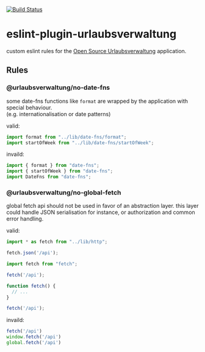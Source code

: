 [![Build Status](https://travis-ci.org/synyx/eslint-plugin-urlaubsverwaltung.svg?branch=master)](https://travis-ci.org/synyx/eslint-plugin-urlaubsverwaltung)

# eslint-plugin-urlaubsverwaltung

custom eslint rules for the [Open Source Urlaubsverwaltung](https://github.com/synyx/urlaubsverwaltung) application.

## Rules

### @urlaubsverwaltung/no-date-fns

some date-fns functions like `format` are wrapped by the application with special behaviour.  
(e.g. internationalisation or date patterns)

valid:

```js
import format from "../lib/date-fns/format";
import startOfWeek from "../lib/date-fns/startOfWeek";
```

invaild:

```js
import { format } from "date-fns";
import { startOfWeek } from "date-fns";
import DateFns from "date-fns";
```

### @urlaubsverwaltung/no-global-fetch

global fetch api should not be used in favor of an abstraction layer.
this layer could handle JSON serialisation for instance, or authorization and common error handling.

valid:

```js
import * as fetch from "../lib/http";

fetch.json('/api');
```

```js
import fetch from "fetch";

fetch('/api');
```

```js
function fetch() {
  // ...
}

fetch('/api');
```

invaild:

```js
fetch('/api')
window.fetch('/api')
global.fetch('/api')
```
